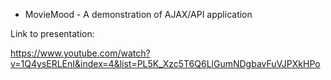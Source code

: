 - MovieMood -
A demonstration of AJAX/API application

Link to presentation:

https://www.youtube.com/watch?v=1Q4ysERLEnI&index=4&list=PL5K_Xzc5T6Q6LlGumNDgbavFuVJPXkHPo
